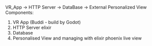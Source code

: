 VR_App -> HTTP Server -> DataBase -> External Personalized View
Components:
1. VR App (Buddi - build by Godot)
2. HTTP Server elixir
3. Database
4. Personalised View and managing with elixir phoenix live view
